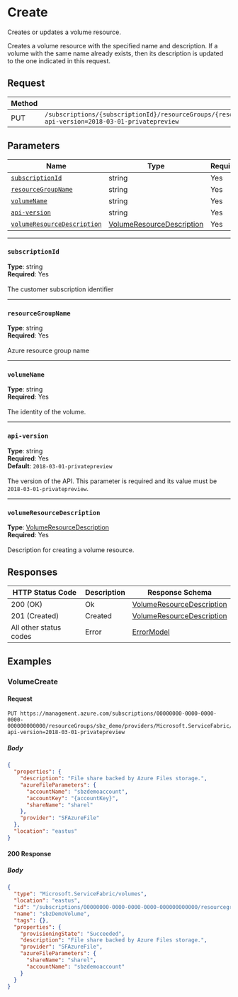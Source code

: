 # Create
Creates or updates a volume resource.

Creates a volume resource with the specified name and description. If a volume with the same name already exists, then its description is updated to the one indicated in this request.


## Request
| Method | Request URI |
| ------ | ----------- |
| PUT | `/subscriptions/{subscriptionId}/resourceGroups/{resourceGroupName}/providers/Microsoft.ServiceFabric/volumes/{volumeName}?api-version=2018-03-01-privatepreview` |


## Parameters
| Name | Type | Required | Location |
| --- | --- | --- | --- |
| [`subscriptionId`](#subscriptionid) | string | Yes | Path |
| [`resourceGroupName`](#resourcegroupname) | string | Yes | Path |
| [`volumeName`](#volumename) | string | Yes | Path |
| [`api-version`](#api-version) | string | Yes | Query |
| [`volumeResourceDescription`](#volumeresourcedescription) | [VolumeResourceDescription](seabreeze-model-volumeresourcedescription.md) | Yes | Body |

____
### `subscriptionId`
__Type__: string <br/>
__Required__: Yes<br/>
<br/>
The customer subscription identifier

____
### `resourceGroupName`
__Type__: string <br/>
__Required__: Yes<br/>
<br/>
Azure resource group name

____
### `volumeName`
__Type__: string <br/>
__Required__: Yes<br/>
<br/>
The identity of the volume.

____
### `api-version`
__Type__: string <br/>
__Required__: Yes<br/>
__Default__: `2018-03-01-privatepreview` <br/>
<br/>
The version of the API. This parameter is required and its value must be `2018-03-01-privatepreview`.

____
### `volumeResourceDescription`
__Type__: [VolumeResourceDescription](seabreeze-model-volumeresourcedescription.md) <br/>
__Required__: Yes<br/>
<br/>
Description for creating a volume resource.

## Responses

| HTTP Status Code | Description | Response Schema |
| --- | --- | --- |
| 200 (OK) | Ok<br/> | [VolumeResourceDescription](seabreeze-model-volumeresourcedescription.md) |
| 201 (Created) | Created<br/> | [VolumeResourceDescription](seabreeze-model-volumeresourcedescription.md) |
| All other status codes | Error<br/> | [ErrorModel](seabreeze-model-errormodel.md) |

## Examples

### VolumeCreate

#### Request
```
PUT https://management.azure.com/subscriptions/00000000-0000-0000-0000-000000000000/resourceGroups/sbz_demo/providers/Microsoft.ServiceFabric/volumes/sbzDemoVolume?api-version=2018-03-01-privatepreview
```

##### Body
```json
{
  "properties": {
    "description": "File share backed by Azure Files storage.",
    "azureFileParameters": {
      "accountName": "sbzdemoaccount",
      "accountKey": "{accountKey}",
      "shareName": "sharel"
    },
    "provider": "SFAzureFile"
  },
  "location": "eastus"
}
```

#### 200 Response
##### Body
```json
{
  "type": "Microsoft.ServiceFabric/volumes",
  "location": "eastus",
  "id": "/subscriptions/00000000-0000-0000-0000-000000000000/resourcegroups/sbz_demo/providers/Microsoft.ServiceFabric/volumes/sbzDemoVolume",
  "name": "sbzDemoVolume",
  "tags": {},
  "properties": {
    "provisioningState": "Succeeded",
    "description": "File share backed by Azure Files storage.",
    "provider": "SFAzureFile",
    "azureFileParameters": {
      "shareName": "sharel",
      "accountName": "sbzdemoaccount"
    }
  }
}
```

